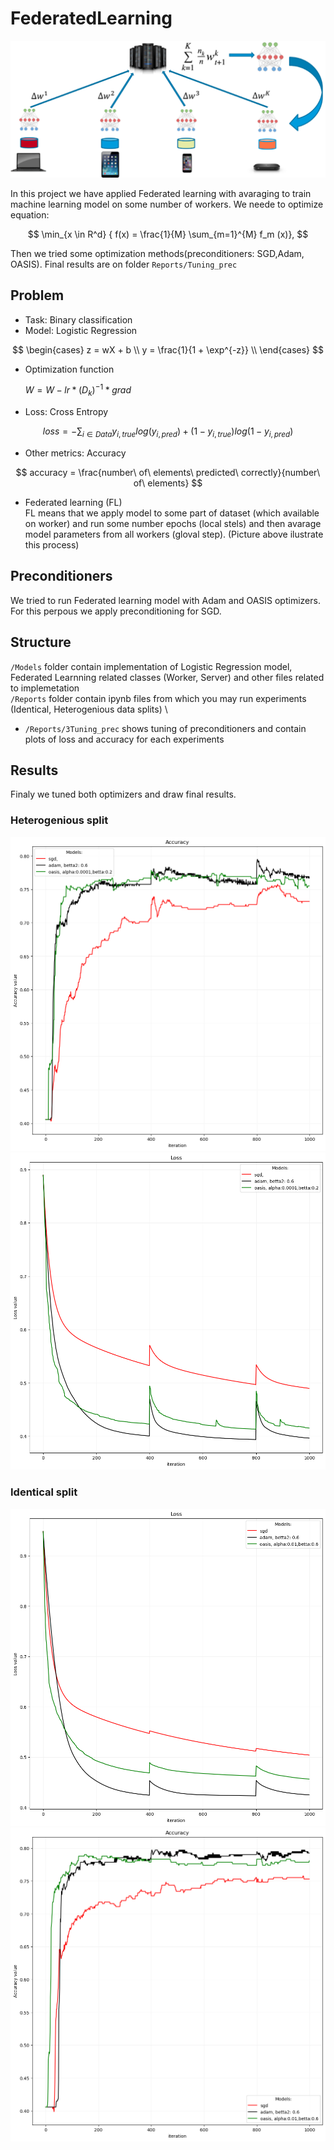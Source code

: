 # FederatedLearning

![](demo_image/gad-fed-learning-2-0.png)

In this project we have applied Federated learning with avaraging to train machine learning model on some number of workers. We neede to optimize equation:

$$
    \min_{x \in R^d} { f(x) = \frac{1}{M} \sum_{m=1}^{M} f_m (x)},
$$

Then we tried some optimization methods(preconditioners: SGD,Adam, OASIS). Final results are on folder `Reports/Tuning_prec`



## Problem
- Task: Binary classification
- Model: Logistic Regression

$$
\begin{cases}
    z = wX + b \\
    y = \frac{1}{1 + \exp^{-z}} \\
\end{cases}
$$

- Optimization function

    $W = W - lr * (D_k)^{-1} * grad$

- Loss: Cross Entropy

$$
    loss = - \sum_{i \in Data} y_{i,true} log(y_{i,pred}) + (1 - y_{i,true} ) log(1-y_{i,pred})
$$

- Other metrics: Accuracy

$$
    accuracy = \frac{number\ of\ elements\ predicted\ correctly}{number\ of\ elements}
$$
- Federated learning (FL)\
FL means that we apply model to some part of dataset (which available on worker) and run some number epochs (local stels) and then avarage model parameters from all workers (gloval step). (Picture above ilustrate this process)

## Preconditioners 
We tried to run Federated learning model with Adam and OASIS optimizers.
For this perpous we apply preconditioning for SGD.

## Structure
`/Models` folder contain implementation of Logistic Regression model,
Federated Learnning related classes (Worker, Server) and other files related to implemetation \
`/Reports` folder contain ipynb files from which you may run experiments (Identical, Heterogenious data splits) \
- `/Reports/3Tuning_prec` shows tuning of preconditioners and contain plots of loss and accuracy for each experiments

## Results
Finaly we tuned both optimizers and draw final results.

### Heterogenious split

![accuracy](demo_image/het_acc.png)
![loss](demo_image/het_loss.png)
### Identical split
![accuracy](demo_image/Ident_loss.png)
![loss](demo_image/Ident_acc.png)
